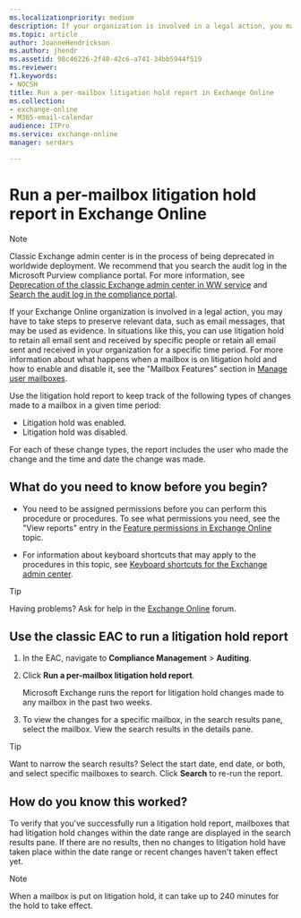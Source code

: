 ```yaml
---
ms.localizationpriority: medium
description: If your organization is involved in a legal action, you may have to take steps to preserve relevant data, such as email messages, that may be used as evidence. In situations like this, you can use litigation hold to retain all email sent and received by specific people or retain all email sent and received in your organization for a specific time period. For more information about what happens when a mailbox is on litigation hold and how to enable and disable it, see theMailbox Featuressection in Manage user mailboxes.
ms.topic: article
author: JoanneHendrickson
ms.author: jhendr
ms.assetid: 98c46226-2f48-42c6-a741-34bb5944f519
ms.reviewer: 
f1.keywords:
- NOCSH
title: Run a per-mailbox litigation hold report in Exchange Online
ms.collection: 
- exchange-online
- M365-email-calendar
audience: ITPro
ms.service: exchange-online
manager: serdars

---
```


# Run a per-mailbox litigation hold report in Exchange Online

> [!NOTE]
> Classic Exchange admin center is in the process of being deprecated in worldwide deployment. We recommend that you search the audit log in the Microsoft Purview compliance portal. For more information, see [Deprecation of the classic Exchange admin center in WW service](https://techcommunity.microsoft.com/t5/exchange-team-blog/deprecation-of-the-classic-exchange-admin-center-in-ww-service/ba-p/2736358) and [Search the audit log in the compliance portal](/microsoft-365/compliance/search-the-audit-log-in-security-and-compliance).

If your Exchange Online organization is involved in a legal action, you may have to take steps to preserve relevant data, such as email messages, that may be used as evidence. In situations like this, you can use litigation hold to retain all email sent and received by specific people or retain all email sent and received in your organization for a specific time period. For more information about what happens when a mailbox is on litigation hold and how to enable and disable it, see the "Mailbox Features" section in [Manage user mailboxes](../../recipients-in-exchange-online/manage-user-mailboxes/manage-user-mailboxes.md).

Use the litigation hold report to keep track of the following types of changes made to a mailbox in a given time period:

- Litigation hold was enabled.
- Litigation hold was disabled.

For each of these change types, the report includes the user who made the change and the time and date the change was made.

## What do you need to know before you begin?

- You need to be assigned permissions before you can perform this procedure or procedures. To see what permissions you need, see the "View reports" entry in the [Feature permissions in Exchange Online](../../permissions-exo/feature-permissions.md) topic.

- For information about keyboard shortcuts that may apply to the procedures in this topic, see [Keyboard shortcuts for the Exchange admin center](../../accessibility/keyboard-shortcuts-in-admin-center.md).

> [!TIP]
> Having problems? Ask for help in the [Exchange Online](https://social.technet.microsoft.com/forums/msonline/home?forum=onlineservicesexchange) forum.

## Use the classic EAC to run a litigation hold report

1. In the EAC, navigate to **Compliance Management** \> **Auditing**.

2. Click **Run a per-mailbox litigation hold report**.

    Microsoft Exchange runs the report for litigation hold changes made to any mailbox in the past two weeks.

3. To view the changes for a specific mailbox, in the search results pane, select the mailbox. View the search results in the details pane.

> [!TIP]
> Want to narrow the search results? Select the start date, end date, or both, and select specific mailboxes to search. Click **Search** to re-run the report.

## How do you know this worked?

To verify that you've successfully run a litigation hold report, mailboxes that had litigation hold changes within the date range are displayed in the search results pane. If there are no results, then no changes to litigation hold have taken place within the date range or recent changes haven't taken effect yet.

> [!NOTE]
> When a mailbox is put on litigation hold, it can take up to 240 minutes for the hold to take effect.
